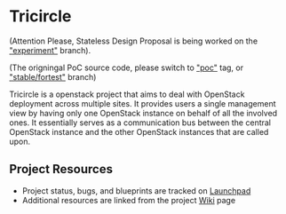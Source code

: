 # Tricircle

(Attention Please, Stateless Design Proposal is being worked on the ["experiment"](https://github.com/openstack/tricircle/tree/experiment) branch).

(The origningal PoC source code, please switch to ["poc"](https://github.com/openstack/tricircle/tree/poc) tag, or ["stable/fortest"](https://github.com/openstack/tricircle/tree/stable/fortest) branch)

Tricircle is a openstack project that aims to deal with OpenStack deployment across multiple sites. It provides users a single management view by having only one OpenStack instance on behalf of all the involved ones. It essentially serves as a communication bus between the central OpenStack instance and the other OpenStack instances that are called upon.

## Project Resources
- Project status, bugs, and blueprints are tracked on [Launchpad](https://launchpad.net/tricircle)
- Additional resources are linked from the project [Wiki](https://wiki.openstack.org/wiki/Tricircle) page
